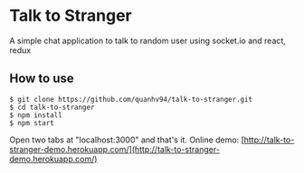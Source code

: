 # Talk to Stranger

A simple chat application to talk to random user using socket.io and react, redux

## How to use
```
$ git clone https://github.com/quanhv94/talk-to-stranger.git
$ cd talk-to-stranger
$ npm install
$ npm start
```

Open two tabs at "localhost:3000" and that's it.
Online demo: [http://talk-to-stranger-demo.herokuapp.com/](http://talk-to-stranger-demo.herokuapp.com/)
